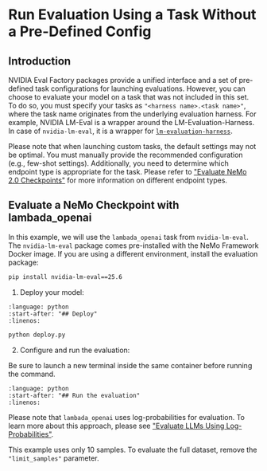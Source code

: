 # Run Evaluation Using a Task Without a Pre-Defined Config

## Introduction

NVIDIA Eval Factory packages provide a unified interface and a set of pre-defined task configurations for launching evaluations.
However, you can choose to evaluate your model on a task that was not included in this set.
To do so, you must specify your tasks as `"<harness name>.<task name>"`, where the task name originates from the underlying evaluation harness. For example, NVIDIA LM-Eval is a wrapper around the LM-Evaluation-Harness.
In case of `nvidia-lm-eval`, it is a wrapper for [`lm-evaluation-harness`](https://github.com/EleutherAI/lm-evaluation-harness/).

Please note that when launching custom tasks, the default settings may not be optimal. You must manually provide the recommended configuration (e.g., few-shot settings). Additionally, you need to determine which endpoint type is appropriate for the task. 
Please refer to ["Evaluate NeMo 2.0 Checkpoints"](evaluation-doc.md#introduction) for more information on different endpoint types.


## Evaluate a NeMo Checkpoint with lambada_openai

In this example, we will use the `lambada_openai` task from `nvidia-lm-eval`.
The `nvidia-lm-eval` package comes pre-installed with the NeMo Framework Docker image.
If you are using a different environment, install the evaluation package:

```bash
pip install nvidia-lm-eval==25.6
```

1. Deploy your model:

```{literalinclude} ../scripts/snippets/deploy.py
:language: python
:start-after: "## Deploy"
:linenos:
```

```bash
python deploy.py
```

2. Configure and run the evaluation:

Be sure to launch a new terminal inside the same container before running the command.

```{literalinclude} ../scripts/snippets/lambada.py
:language: python
:start-after: "## Run the evaluation"
:linenos:
```

Please note that `lambada_openai` uses log-probabilities for evaluation.
To learn more about this approach, please see ["Evaluate LLMs Using Log-Probabilities"](logprobs.md).

This example uses only 10 samples.
To evaluate the full dataset, remove the `"limit_samples"` parameter.
